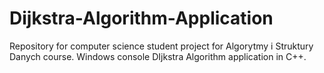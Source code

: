 # Dijkstra-Algorithm-Application
Repository for computer science student project for Algorytmy i Struktury Danych course.  Windows console DIjkstra Algorithm application in C++.
